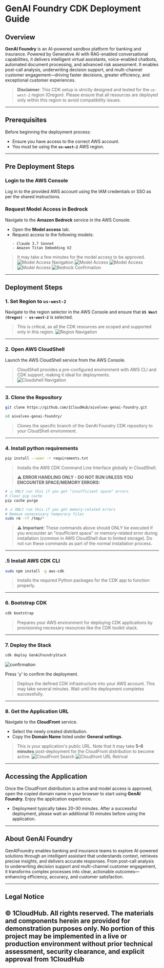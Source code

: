 # GenAI Foundry CDK Deployment Guide
## Overview
**GenAI Foundry** is an AI-powered sandbox platform for banking and insurance. Powered by Generative AI with RAG-enabled conversational capabilities, it delivers intelligent virtual assistants, voice-enabled chatbots, automated document processing, and advanced risk assessment. It enables post-call analysis, underwriting decision support, and multi-channel customer engagement—driving faster decisions, greater efficiency, and exceptional customer experiences.
> **Disclaimer**: This CDK setup is strictly designed and tested for the `us-west-2` region (Oregon). Please ensure that all resources are deployed only within this region to avoid compatibility issues.
---
## Prerequisites
Before beginning the deployment process:
* Ensure you have access to the correct AWS account.
* You must be using the **`us-west-2`** AWS region.
---
## Pre Deployment Steps
### Login to the AWS Console
Log in to the provided AWS account using the IAM credentials or SSO as per the shared instructions.
### Request Model Access in Bedrock
Navigate to the **Amazon Bedrock** service in the AWS Console.
* Open the **Model access** tab.
* Request access to the following models:
  ```
  - Claude 3.7 Sonnet
  - Amazon Titan Embedding V2
  ```
> It may take a few minutes for the model access to be approved.
![Model Access Navigation](./assets/model_access_1.jpg)
![Model Access](./assets/enable-model.png)
![Model Access](./assets/request-for-access.png)
![Model Access](./assets/request_2.png)
![Bedrock Confirmation](./assets/bedrock-confirmation-page.png)
---
## Deployment Steps

### 1. Set Region to `us-west-2`
Navigate to the region selector in the AWS Console and ensure that **`US West (Oregon) - us-west-2`** is selected.
> This is critical, as all the CDK resources are scoped and supported only in this region.
![Region Navigation](./assets/region.jpg)
---
### 2. Open AWS CloudShell
Launch the AWS CloudShell service from the AWS Console.
> CloudShell provides a pre-configured environment with AWS CLI and CDK support, making it ideal for deployments.
![Cloudshell Navigation](./assets/cloudshell.jpg)
---
### 3. Clone the Repository
```bash
git clone https://github.com/1CloudHub/aivolvex-genai-foundry.git
```

```bash
cd aivolvex-genai-foundry/
```
> Clones the specific branch of the GenAI Foundry CDK repository to your CloudShell environment.
---
### 4. Install python requirements
```bash
pip install --user -r requirements.txt
```
> Installs the AWS CDK Command Line Interface globally in CloudShell.

> ⚠️ **ERROR HANDLING ONLY - DO NOT RUN UNLESS YOU ENCOUNTER SPACE/MEMORY ERRORS:**

```bash
# ⚠️ ONLY run this if you get "insufficient space" errors
# Clear pip cache
pip cache purge
```
```bash
# ⚠️ ONLY run this if you get memory-related errors  
# Remove unnecessary temporary files
sudo rm -rf /tmp/*
```
> ⚠️ **Important**: These commands above should ONLY be executed if you encounter an "insufficient space" or memory-related error during installation (common in AWS CloudShell due to limited storage). Do not run these commands as part of the normal installation process.

---
### .5 Install AWS CDK CLI
```bash
sudo npm install -g aws-cdk
```
> Installs the required Python packages for the CDK app to function properly.
---
### 6. Bootstrap CDK
```bash
cdk bootstrap
```
> Prepares your AWS environment for deploying CDK applications by provisioning necessary resources like the CDK toolkit stack.
---
### 7. Deploy the Stack
```bash
cdk deploy GenAiFoundryStack
```
![confirmation](./assets/confirmation_img.png)

Press 'y' to confirm the deployment.

> Deploys the defined CDK infrastructure into your AWS account. This may take several minutes. Wait until the deployment completes successfully.


---


### 8. Get the Application URL
Navigate to the **CloudFront** service.
* Select the newly created distribution.
* Copy the **Domain Name** listed under **General settings**.
> This is your application's public URL. Note that it may take **5–6 minutes** post-deployment for the CloudFront distribution to become active.
![CloudFront Search](./assets/search_cloudfront.png)
![Cloudfront URL Retrival](./assets/domain_name.png)
---
## Accessing the Application
Once the CloudFront distribution is active and model access is approved, open the copied domain name in your browser to start using **GenAI Foundry**.
Enjoy the application experience.

* Deployment typically takes 20–30 minutes. After a successful deployment, please wait an additional 10 minutes before using the application.
---
## About GenAI Foundry

GenAIFoundry enables banking and insurance teams to explore AI-powered solutions through an intelligent assistant that understands context, retrieves precise insights, and delivers accurate responses. From post-call analysis to underwriting decision support and multi-channel customer engagement, it transforms complex processes into clear, actionable outcomes—enhancing efficiency, accuracy, and customer satisfaction.

---

## Legal Notice

© 1CloudHub. All rights reserved.
The materials and components herein are provided for demonstration purposes only. No portion of this project may be implemented in a live or production environment without prior technical assessment, security clearance, and explicit approval from 1CloudHub
---